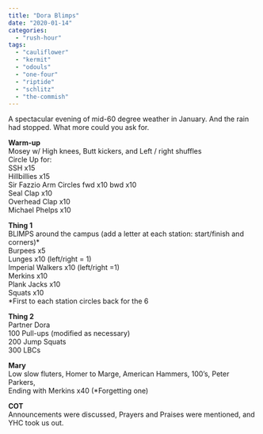 ```yaml
---
title: "Dora Blimps"
date: "2020-01-14"
categories: 
  - "rush-hour"
tags: 
  - "cauliflower"
  - "kermit"
  - "odouls"
  - "one-four"
  - "riptide"
  - "schlitz"
  - "the-commish"
---
```


A spectacular evening of mid-60 degree weather in January. And the rain had stopped. What more could you ask for.

**Warm-up**  
Mosey w/ High knees, Butt kickers, and Left / right shuffles  
Circle Up for:  
SSH x15  
Hillbillies x15  
Sir Fazzio Arm Circles fwd x10 bwd x10  
Seal Clap x10  
Overhead Clap x10  
Michael Phelps x10

**Thing 1**  
BLIMPS around the campus (add a letter at each station: start/finish and corners)\*  
Burpees x5  
Lunges x10 (left/right = 1)  
Imperial Walkers x10 (left/right =1)  
Merkins x10  
Plank Jacks x10  
Squats x10  
\*First to each station circles back for the 6

**Thing 2**  
Partner Dora  
100 Pull-ups (modified as necessary)  
200 Jump Squats  
300 LBCs

**Mary**  
Low slow fluters, Homer to Marge, American Hammers, 100’s, Peter Parkers,  
Ending with Merkins x40 (\*Forgetting one)

**COT**  
Announcements were discussed, Prayers and Praises were mentioned, and YHC took us out.
